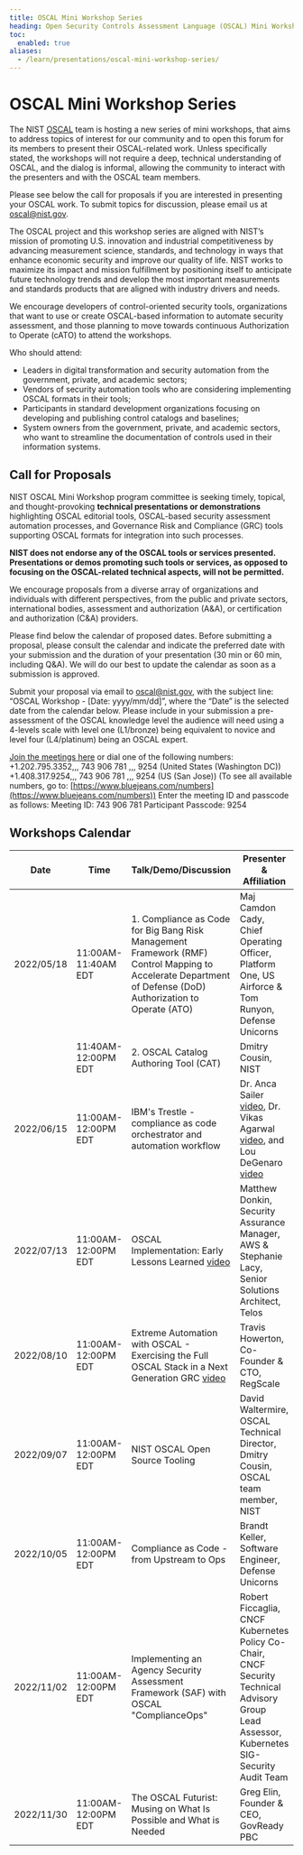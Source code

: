 ```yaml
---
title: OSCAL Mini Workshop Series
heading: Open Security Controls Assessment Language (OSCAL) Mini Workshop Series
toc:
  enabled: true
aliases:
  - /learn/presentations/oscal-mini-workshop-series/
---
```


# OSCAL Mini Workshop Series

The NIST [OSCAL](https://www.nist.gov/OSCAL) team is hosting a new series of mini workshops, that aims to address topics of interest for our community and to open this forum for its members to present their OSCAL-related work. Unless specifically stated, the workshops will not require a deep, technical understanding of OSCAL, and the dialog is informal, allowing the community to interact with the presenters and with the OSCAL team members. 

Please see below the call for proposals if you are interested in presenting your OSCAL work. To submit topics for discussion, please email us at [oscal@nist.gov](mailto:oscal@nist.gov).

The OSCAL project and this workshop series are aligned with NIST’s mission of promoting U.S. innovation and industrial competitiveness by advancing measurement science, standards, and technology in ways that enhance economic security and improve our quality of life. NIST works to maximize its impact and mission fulfillment by positioning itself to anticipate future technology trends and develop the most important measurements and standards products that are aligned with industry drivers and needs.

We encourage developers of control-oriented security tools, organizations that want to use or create OSCAL-based information to automate security assessment, and those planning to move towards continuous Authorization to Operate (cATO) to attend the workshops.

Who should attend:
- Leaders in digital transformation and security automation from the government, private, and academic sectors;
- Vendors of security automation tools who are considering implementing OSCAL formats in their tools;
- Participants in standard development organizations focusing on developing and publishing control catalogs and baselines;
- System owners from the government, private, and academic sectors, who want to streamline the documentation of controls used in their information systems.

## Call for Proposals

NIST OSCAL Mini Workshop program committee is seeking timely, topical, and thought-provoking **technical presentations or demonstrations** highlighting OSCAL editorial tools, OSCAL-based security assessment automation processes, and Governance Risk and Compliance (GRC) tools supporting OSCAL formats for integration into such processes. 

**NIST does not endorse any of the OSCAL tools or services presented. Presentations or demos promoting such tools or services, as opposed to focusing on the OSCAL-related technical aspects, will not be permitted.**

We encourage proposals from a diverse array of organizations and individuals with different perspectives, from the public and private sectors, international bodies, assessment and authorization (A&A), or certification and authorization (C&A) providers.

Please find below the calendar of proposed dates. Before submitting a proposal, please consult the calendar and indicate the preferred date with your submission and the duration of your presentation (30 min or 60 min, including Q&A). We will do our best to update the calendar as soon as a submission is approved.

Submit your proposal via email to [oscal@nist.gov](mailto:oscal@nist.gov), with the subject line: “OSCAL Workshop - [Date: yyyy/mm/dd]”, where the “Date” is the selected date from the calendar below. Please include in your submission a pre-assessment of the OSCAL knowledge level the audience will need using a 4-levels scale with level one (L1/bronze) being equivalent to novice and level four (L4/platinum) being an OSCAL expert. 

[Join the meetings here](https://bluejeans.com/743906781/9254)  or dial one of the following numbers:
+1.202.795.3352,,, 743 906 781 ,,, 9254  (United States (Washington DC))
+1.408.317.9254,,, 743 906 781 ,,, 9254  (US (San Jose))
(To see all available numbers, go to: [https://www.bluejeans.com/numbers](https://www.bluejeans.com/numbers))
Enter the meeting ID and passcode as follows:
Meeting ID: 743 906 781
Participant Passcode: 9254

## Workshops Calendar

| Date | Time | Talk/Demo/Discussion | Presenter & Affiliation | Type | Knowledge Level |
| ---- | ---- | ---------------------| ----------------------- | ---- | --------------- |
| 2022/05/18 | 11:00AM-11:40AM EDT | 1.  Compliance as Code for Big Bang Risk Management Framework (RMF) Control Mapping to Accelerate Department of Defense (DoD) Authorization to Operate (ATO) | Maj Camdon Cady, Chief Operating Officer, Platform One, US Airforce & Tom Runyon, Defense Unicorns   | presentation |  L2 |
|  | 11:40AM-12:00PM EDT | 2. OSCAL Catalog Authoring Tool (CAT) | Dmitry Cousin, NIST |demo |  L1 | 
|  2022/06/15 |  11:00AM-12:00PM EDT  | IBM's Trestle - compliance as code orchestrator and automation workflow  | Dr. Anca Sailer [video](https://csrc.nist.gov/csrc/media/Presentations/2022/oscal-mini-workshop-2-ibm-s-trestle/images-media/IBM-Trestle-part1-ASailer-2022-06-15-caption.mp4), Dr. Vikas Agarwal [video](https://csrc.nist.gov/csrc/media/Presentations/2022/oscal-mini-workshop-2-ibm-s-trestle/images-media/IBM-Trestle-part2-VAgarwal-2022-06-15-caption.mp4), and Lou DeGenaro [video](https://csrc.nist.gov/csrc/media/Presentations/2022/oscal-mini-workshop-2-ibm-s-trestle/images-media/IBM-Trestle-part3-LDegenaro-2022-06-15-caption.mp4)| [presentation](trestle-agile-authoring.pdf) & [demo summary](trestle-agile-authoring-demo.pdf) | L4 |   
|  2022/07/13 |  11:00AM-12:00PM EDT  | OSCAL Implementation: Early Lessons Learned [video](https://csrc.nist.gov/csrc/media/Presentations/2022/oscal-mini-workshop-3-aws/images-media/AWS%2BTelos_2022-07-13_captions.mp4) | Matthew Donkin, Security Assurance Manager, AWS & Stephanie Lacy, Senior Solutions Architect, Telos| [presentation](aws+telos-lessons_learned.pdf) | L3 |
|  2022/08/10 |  11:00AM-12:00PM EDT  | Extreme Automation with OSCAL - Exercising the Full OSCAL Stack in a Next Generation GRC [video](https://csrc.nist.gov/csrc/media/Presentations/2022/oscal-mini-workshop-20220810-regscale/images-media/RegScale_2022-08-10_caption.mp4) | Travis Howerton, Co-Founder & CTO, RegScale | [presentation](regscale-extreme_automation.pdf) & demo | L1-L3 |    
|  2022/09/07 |  11:00AM-12:00PM EDT  | NIST OSCAL Open Source Tooling | David Waltermire, OSCAL Technical Director, Dmitry Cousin, OSCAL team member, NIST | presentations & demos | L1-L3 |  
|  2022/10/05 |  11:00AM-12:00PM EDT  | Compliance as Code - from Upstream to Ops | Brandt Keller, Software Engineer, Defense Unicorns | presentation & demo | L2 |  
|  2022/11/02 |  11:00AM-12:00PM EDT  | Implementing an Agency Security Assessment Framework (SAF) with OSCAL "ComplianceOps" | Robert Ficcaglia, CNCF Kubernetes Policy Co-Chair, CNCF Security Technical Advisory Group Lead Assessor, Kubernetes SIG-Security Audit Team | presentation | L1-L3  |   
|  2022/11/30 |  11:00AM-12:00PM EDT  | The OSCAL Futurist: Musing on What Is Possible and What is Needed | Greg Elin, Founder & CEO, GovReady PBC | presentation | L2-L3 |  
  
